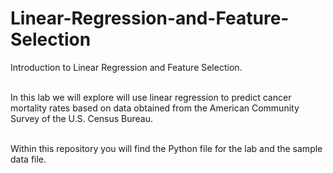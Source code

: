 # Linear-Regression-and-Feature-Selection
Introduction to Linear Regression and Feature Selection.

<br/>In this lab we will explore will use linear regression to predict cancer mortality rates based on data obtained from the American Community Survey of the U.S. Census Bureau.  

<br/>Within this repository you will find the Python file for the lab and the sample data file.

